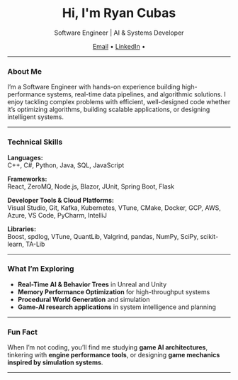<!-- Header -->
<div align="center">
  <h1> Hi, I'm Ryan Cubas</h1>
  <p> Software Engineer |  AI & Systems Developer 
  <p>
    <a href="mailto:ryan.cubas.pastor1@gmail.com">Email</a> •
    <a href="https://www.linkedin.com/in/ryan-cubas/">LinkedIn</a> •
  </p>
</div>

---

### About Me  
I’m a Software Engineer with hands-on experience building high-performance systems, real-time data pipelines, and algorithmic solutions. I enjoy tackling complex problems with efficient, well-designed code whether it’s optimizing algorithms, building scalable applications, or designing intelligent systems.

---
### Technical Skills

**Languages:**  
C++, C#, Python, Java, SQL, JavaScript  

**Frameworks:**  
React, ZeroMQ, Node.js, Blazor, JUnit, Spring Boot, Flask  

**Developer Tools & Cloud Platforms:**  
Visual Studio, Git, Kafka, Kubernetes, VTune, CMake, Docker, GCP, AWS, Azure, VS Code, PyCharm, IntelliJ  

**Libraries:**  
Boost, spdlog, VTune, QuantLib, Valgrind, pandas, NumPy, SciPy, scikit-learn, TA-Lib  

---

### What I’m Exploring
- **Real-Time AI & Behavior Trees** in Unreal and Unity  
- **Memory Performance Optimization** for high-throughput systems  
- **Procedural World Generation** and simulation  
- **Game-AI research applications** in system intelligence and planning  

---

### Fun Fact
When I’m not coding, you’ll find me studying **game AI architectures**, tinkering with **engine performance tools**, or designing **game mechanics inspired by simulation systems**.

---
